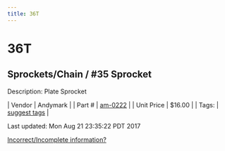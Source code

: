 ```yaml
---
title: 36T
---
```


# 36T
## Sprockets/Chain / #35 Sprocket
Description: 	Plate Sprocket 

| Vendor | Andymark | 
| Part # | [am-0222](http://www.andymark.com/Sprocket-p/am-0222.htm) | 
| Unit Price | $16.00 | 
| Tags: | [suggest tags](https://docs.google.com/forms/d/e/1FAIpQLSeWyY8v3RgOty-MyWmh9U0iivNYN_molChYyS-0U-o-kOAv_g/viewform) | 

Last updated: Mon Aug 21 23:35:22 PDT 2017

 [Incorrect/Incomplete information?](https://docs.google.com/forms/d/e/1FAIpQLSeWyY8v3RgOty-MyWmh9U0iivNYN_molChYyS-0U-o-kOAv_g/viewform)